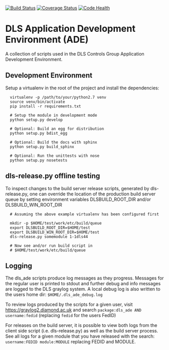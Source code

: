 [![Build Status](https://travis-ci.org/dls-controls/dls_ade.svg)](https://travis-ci.org/dls-controls/dls_ade)
[![Coverage Status](https://coveralls.io/repos/github/dls-controls/dls_ade/badge.svg?branch=master)](https://coveralls.io/github/dls-controls/dls_ade?branch=master)
[![Code Health](https://landscape.io/github/dls-controls/dls_ade/master/landscape.svg?style=flat)](https://landscape.io/github/dls-controls/dls_ade/master)

# DLS Application Development Environment (ADE)

A collection of scripts used in the DLS Controls Group Application Development Environment.

## Development Environment

Setup a virtualenv in the root of the project and install the dependencies:

```
  virtualenv -p /path/to/your/python2.7 venv
  source venv/bin/activate
  pip install -r requirements.txt
  
  # Setup the module in development mode
  python setup.py develop
  
  # Optional: Build an egg for distribution
  python setup.py bdist_egg
  
  # Optional: Build the docs with sphinx
  python setup.py build_sphinx
  
  # Optional: Run the unittests with nose
  python setup.py nosetests
```

## dls-release.py offline testing

To inspect changes to the build server release scripts,
generated by dls-release.py, one can override the location
of the production build server queue by setting environment
variables DLSBUILD_ROOT_DIR and/or DLSBUILD_WIN_ROOT_DIR

```
  # Assuming the above example virtualenv has been configured first

  mkdir -p $HOME/test/work/etc/build/queue
  export DLSBUILD_ROOT_DIR=$HOME/test
  export DLSBUILD_WIN_ROOT_DIR=$HOME/test
  dls-release.py somemodule 1-1dls44

  # Now see and/or run build script in
  # $HOME/test/work/etc/build/queue
```

## Logging

The dls_ade scripts produce log messages as they progress. Messages for the regular
user is printed to stdout and further debug and info messages are logged to the DLS
graylog system.
A local debug log is also written to the users home dir: `$HOME/.dls_ade_debug.log`

To review logs produced by the scripts for a given user, visit 
https://graylog2.diamond.ac.uk 
and search `package:dls_ade AND username:fedid` (replacing `fedid` for the users FedID)

For releases on the build server, it is possible to view both logs from the client side
script (i.e. dls-release.py) as well as the build server process. See all logs for a
given module that you have released with the search:
`username:FEDID module:MODULE` replacing FEDID and MODULE.
